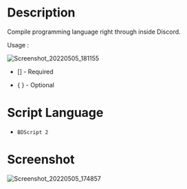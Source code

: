 # Description
Compile programming language right through inside Discord.

Usage :

![Screenshot_20220505_181155](https://user-images.githubusercontent.com/95774950/166925503-c2f93ae1-d128-4342-946e-6f70625d00c4.png)


- [] - Required

- { } - Optional

# Script Language
- ` BDScript 2 `

# Screenshot
![Screenshot_20220505_174857](https://user-images.githubusercontent.com/95774950/166925611-dd55455b-cac1-4fc5-a0c2-357b18619f08.png)
